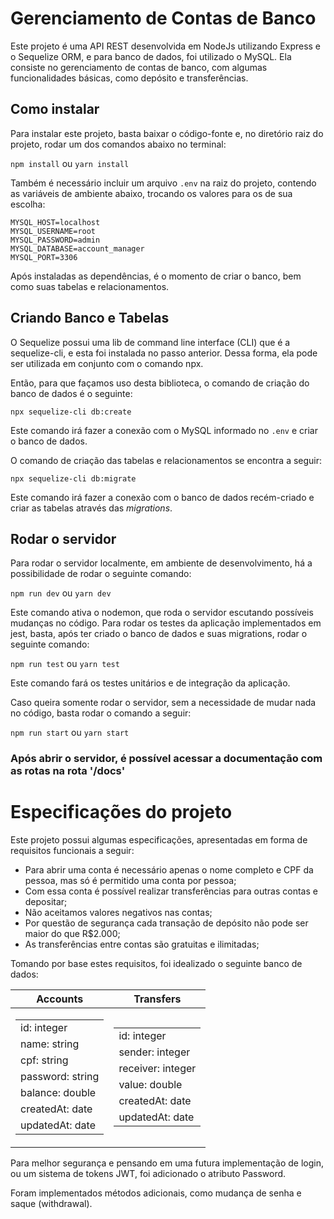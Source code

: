 # Gerenciamento de Contas de Banco

Este projeto é uma API REST desenvolvida em NodeJs utilizando Express e o Sequelize ORM, e para banco de dados, foi utilizado o MySQL.
Ela consiste no gerenciamento de contas de banco, com algumas funcionalidades básicas, como depósito e transferências.

## Como instalar

Para instalar este projeto, basta baixar o código-fonte e, no diretório raiz do projeto, rodar um dos comandos abaixo no terminal:

   `npm install` 		ou 		`yarn install`

Também é necessário incluir um arquivo `.env` na raiz do projeto, contendo as variáveis de ambiente abaixo, trocando os valores para os de sua escolha:
```
MYSQL_HOST=localhost
MYSQL_USERNAME=root
MYSQL_PASSWORD=admin
MYSQL_DATABASE=account_manager
MYSQL_PORT=3306
```
Após instaladas as dependências, é o momento de criar o banco, bem como suas tabelas e relacionamentos. 
## Criando Banco e Tabelas

O Sequelize possui uma lib de command line interface (CLI) que é a sequelize-cli, e esta foi instalada no passo anterior. Dessa forma, ela pode ser utilizada em conjunto com o comando npx. 

Então, para que façamos uso desta biblioteca, o comando de criação do banco de dados é o seguinte: 
```
npx sequelize-cli db:create
```
Este comando irá fazer a conexão com o MySQL informado no `.env` e criar o banco de dados.

O comando de criação das tabelas e relacionamentos se encontra a seguir: 
```
npx sequelize-cli db:migrate
```
Este comando irá fazer a conexão com o banco de dados recém-criado e criar as tabelas através das *migrations*.

## Rodar o servidor

Para rodar o servidor localmente, em ambiente de desenvolvimento, há a possibilidade de rodar o seguinte comando:

`npm run dev` ou `yarn dev`

Este comando ativa o nodemon, que roda o servidor escutando possíveis mudanças no código.
Para rodar os testes da aplicação implementados em jest, basta, após ter criado o banco de dados e suas migrations, rodar o seguinte comando:

`npm run test` ou `yarn test`

Este comando fará os testes unitários e de integração da aplicação.

Caso queira somente rodar o servidor, sem a necessidade de mudar nada no código, basta rodar o comando a seguir:

`npm run start` ou `yarn start`

### Após abrir o servidor, é possível acessar a documentação com as rotas na rota '/docs'

# Especificações do projeto
Este projeto possui algumas especificações, apresentadas em forma de requisitos funcionais a seguir:

-   Para abrir uma conta é necessário apenas o nome completo e CPF da pessoa, mas só é permitido uma conta por pessoa;
-   Com essa conta é possível realizar transferências para outras contas e depositar;
-   Não aceitamos valores negativos nas contas;
-   Por questão de segurança cada transação de depósito não pode ser maior do que R$2.000;
-   As transferências entre contas são gratuitas e ilimitadas;

Tomando por base estes requisitos, foi idealizado o seguinte banco de dados:

|Accounts|Transfers|
|--|--|
|<table> <tr></tr><tr><td>id: integer</td></tr> <tr><td>name: string</td></tr><tr><td>cpf: string</td></tr><tr><td>password: string</td></tr><tr><td>balance: double</td></tr><tr><td>createdAt: date</td></tr><tr><td>updatedAt: date</td></tr></table>| <table> <tr></tr><tr><td>id: integer</td></tr><tr><td>sender: integer</td></tr><tr><td>receiver: integer</td></tr><tr><td>value: double </td></tr><tr><td>createdAt: date</td></tr><tr><td>updatedAt: date</td></tr> </table>|

Para melhor segurança e pensando em uma futura implementação de login, ou um sistema de tokens JWT, foi adicionado o atributo Password.

Foram implementados métodos adicionais, como mudança de senha e saque (withdrawal).
